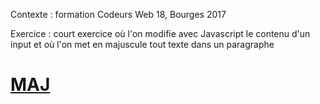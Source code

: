 Contexte : formation Codeurs Web 18, Bourges 2017

Exercice : court exercice où l'on modifie avec Javascript le contenu d'un input et où l'on met en majuscule tout texte dans un paragraphe

# [MAJ](https://htmlpreview.github.io/?https://github.com/LaureBre/js_fonctions/blob/master/test.html)
